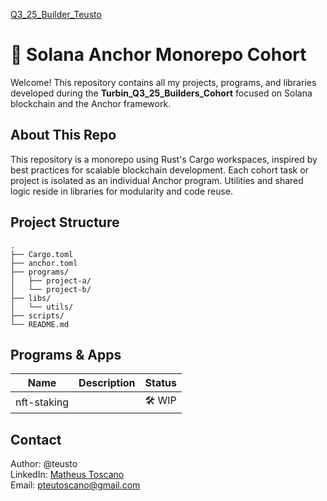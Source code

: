 <u>Q3_25_Builder_Teusto</u>

# 🚀 Solana Anchor Monorepo Cohort
Welcome! This repository contains all my projects, programs, and libraries developed during the <b>Turbin_Q3_25_Builders_Cohort</b> focused on Solana blockchain and the Anchor framework.

## About This Repo
This repository is a monorepo using Rust's Cargo workspaces, inspired by best practices for scalable blockchain development. Each cohort task or project is isolated as an individual Anchor program. Utilities and shared logic reside in libraries for modularity and code reuse.

## Project Structure
```
.
├── Cargo.toml
├── anchor.toml
├── programs/
│   ├── project-a/
│   └── project-b/
├── libs/
│   └── utils/
├── scripts/
└── README.md
```
## Programs & Apps
| Name        | Description | Status  |
| ----------- | ----------- | ------- |
| nft-staking |             | 🛠️ WIP  |

## Contact
Author: @teusto<br>
LinkedIn: [Matheus Toscano](https://www.linkedin.com/in/matheus-toscano-oliveira/)<br>
Email: pteutoscano@gmail.com